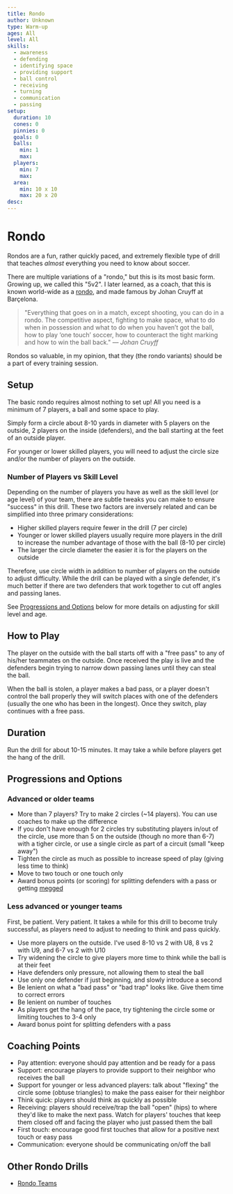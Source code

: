 ```yaml
---
title: Rondo
author: Unknown
type: Warm-up
ages: All
level: All
skills:
  - awareness
  - defending
  - identifying space
  - providing support
  - ball control
  - receiving
  - turning
  - communication
  - passing
setup:
  duration: 10
  cones: 0
  pinnies: 0
  goals: 0
  balls:
    min: 1
    max:
  players:
    min: 7
    max:
  area:
    min: 10 x 10
    max: 20 x 20
desc:
---
```


# Rondo

Rondos are a fun, rather quickly paced, and extremely flexible type of drill that teaches _almost_ everything you need to know about soccer.

There are multiple variations of a "rondo," but this is its most basic form. Growing up, we called this "5v2". I later learned, as a coach, that this is known world-wide as a [rondo](https://en.wikipedia.org/wiki/Rondo_(game)), and made famous by Johan Cruyff at Barçelona.

> "Everything that goes on in a match, except shooting, you can do in a rondo. The competitive aspect, fighting to make space, what to do when in possession and what to do when you haven’t got the ball, how to play ‘one touch’ soccer, how to counteract the tight marking and how to win the ball back."
> — <cite>Johan Cruyff</cite>

Rondos so valuable, in my opinion, that they (the rondo variants) should be a part of every training session.

## Setup

The basic rondo requires almost nothing to set up! All you need is a minimum of 7 players, a ball and some space to play.

Simply form a circle about 8-10 yards in diameter with 5 players on the outside, 2 players on the inside (defenders), and the ball starting at the feet of an outside player.

For younger or lower skilled players, you will need to adjust the circle size and/or the number of players on the outside.

### Number of Players vs Skill Level ###

Depending on the number of players you have as well as the skill level (or age level) of your team, there are subtle tweaks you can make to ensure "success" in this drill. These two factors are inversely related and can be simplified into three primary considerations:

- Higher skilled players require fewer in the drill (7 per circle)
- Younger or lower skilled players usually require more players in the drill to increase the number advantage of those with the ball (8-10 per circle)
- The larger the circle diameter the easier it is for the players on the outside

Therefore, use circle width in addition to number of players on the outside to adjust difficulty. While the drill can be played with a single defender, it's much better if there are two defenders that work together to cut off angles and passing lanes.

See [Progressions and Options](#progressions-and-options) below for more details on adjusting for skill level and age.

## How to Play

The player on the outside with the ball starts off with a "free pass" to any of his/her teammates on the outside. Once received the play is live and the defenders begin trying to narrow down passing lanes until they can steal the ball.

When the ball is stolen, a player makes a bad pass, or a player doesn't control the ball properly they will switch places with one of the defenders (usually the one who has been in the longest). Once they switch, play continues with a free pass.

## Duration

Run the drill for about 10-15 minutes. It may take a while before players get the hang of the drill.

## Progressions and Options

### Advanced or older teams

- More than 7 players? Try to make 2 circles (~14 players). You can use coaches to make up the difference
- If you don't have enough for 2 circles try substituting players in/out of the circle, use more than 5 on the outside (though no more than 6-7) with a tigher circle, or use a single circle as part of a circuit (small "keep away")
- Tighten the circle as much as possible to increase speed of play (giving less time to think)
- Move to two touch or one touch only
- Award bonus points (or scoring) for splitting defenders with a pass or getting [megged](https://en.wikipedia.org/wiki/Nutmeg_(association_football))

### Less advanced or younger teams

First, be patient. Very patient. It takes a while for this drill to become truly successful, as players need to adjust to needing to think and pass quickly.

- Use more players on the outside. I've used 8-10 vs 2 with U8, 8 vs 2 with U9, and 6-7 vs 2 with U10
- Try widening the circle to give players more time to think while the ball is at their feet
- Have defenders only pressure, not allowing them to steal the ball
- Use only one defender if just beginning, and slowly introduce a second
- Be lenient on what a "bad pass" or "bad trap" looks like. Give them time to correct errors
- Be lenient on number of touches
- As players get the hang of the pace, try tightening the circle some or limiting touches to 3-4 only
- Award bonus point for splitting defenders with a pass

## Coaching Points

- Pay attention: everyone should pay attention and be ready for a pass
- Support: encourage players to provide support to their neighbor who receives the ball
- Support for younger or less advanced players: talk about "flexing" the circle some (obtuse triangles) to make the pass eaiser for their neighbor
- Think quick: players should think as quickly as possible
- Receiving: players should receive/trap the ball "open" (hips) to where they'd like to make the next pass. Watch for players' touches that keep them closed off and facing the player who just passed them the ball
- First touch: encourage good first touches that allow for a positive next touch or easy pass
- Communication: everyone should be communicating on/off the ball

## Other Rondo Drills

- [Rondo Teams](rondo-teams.md)
